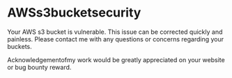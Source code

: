 # AWSs3bucketsecurity

Your AWS s3 bucket is vulnerable. This issue can be corrected quickly and painless.
Please contact me with any questions or concerns regarding your buckets.



Acknowledgementofmy work would be greatly appreciated on your website or bug bounty reward.
